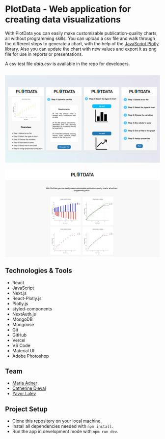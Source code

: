 # PlotData - Web application for creating data visualizations
With PlotData you can easily make customizable publication-quality charts, all without programming skills. You can upload a csv file and walk through the different steps to generate a chart, with the help of the [JavaScript Plotly library](https://plotly.com/javascript/basic-charts/). Also you can update the chart with new values and export it as png file for use in reports or presentations.

A csv test file *data.csv* is available in the repo for developers. 

![PlotData App example images](assets/PlotData%20Banner%20large.jpg)
---
![PlotData App Home](assets/PlotData%20Banner_Homepage%20large.jpg)



## Technologies & Tools
* React
* JavaScript
* Next.js
* React-Plotly.js
* Plotly.js
* styled-components
* NextAuth.js
* MongoDB
* Mongoose
* Git
* GitHub
* Vercel
* VS Code
* Material UI
* Adobe Photoshop

## Team

* [Maria Adner](https://github.com/MariaAdner)
* [Catherine Dieval](https://github.com/catdieval)
* [Yavor Lalev](https://github.com/YavorLalev)


## Project Setup

- Clone this repository on your local machine.
- Install all dependencies needed with `npm install`.
- Run the app in development mode with `npm run dev`.

